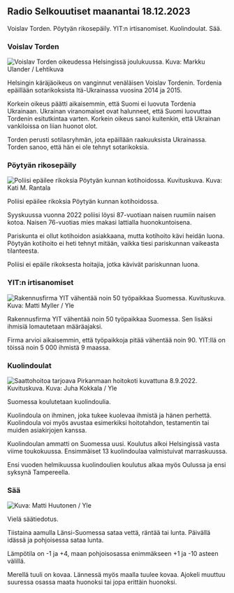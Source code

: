 ## Radio Selkouutiset maanantai 18.12.2023

Voislav Torden. Pöytyän rikosepäily. YIT:n irtisanomiset. Kuolindoulat. Sää.

### Voislav Torden

![Voislav Torden oikeudessa Helsingissä joulukuussa. Kuva: Markku Ulander / Lehtikuva](https://images.cdn.yle.fi/image/upload/c_crop,h_2880,w_5120,x_0,y_221/ar_1.7777777777777777,c_fill,g_faces,h_675,w_1200/dpr_1.0/q_auto:eco/f_auto/fl_lossy/v1702900622/39-12171606580332487c1e)

Helsingin käräjäoikeus on vanginnut venäläisen Voislav Tordenin. Tordenia epäillään sotarikoksista Itä-Ukrainassa vuosina 2014 ja 2015.

Korkein oikeus päätti aikaisemmin, että Suomi ei luovuta Tordenia Ukrainaan. Ukrainan viranomaiset ovat halunneet, että Suomi luovuttaa Tordenin esitutkintaa varten. Korkein oikeus sanoi kuitenkin, että Ukrainan vankiloissa on liian huonot olot.

Torden perusti sotilasryhmän, jota epäillään raakuuksista Ukrainassa. Torden sanoo, että hän ei ole tehnyt sotarikoksia.

### Pöytyän rikosepäily

![Poliisi epäilee rikoksia Pöytyän kunnan kotihoidossa. Kuvituskuva. Kuva: Kati M. Rantala](https://images.cdn.yle.fi/image/upload/c_crop,h_2265,w_4028,x_3,y_0/ar_1.7777777777777777,c_fill,g_faces,h_675,w_1200/dpr_1.0/q_auto:eco/f_auto/fl_lossy/v1697011663/39-11844756526475b78c4c)

Poliisi epäilee rikoksia Pöytyän kunnan kotihoidossa.

Syyskuussa vuonna 2022 poliisi löysi 87-vuotiaan naisen ruumiin naisen kotoa. Naisen 76-vuotias mies makasi lattialla huonokuntoisena.

Pariskunta ei ollut kotihoidon asiakkaana, mutta kotihoito kävi heidän luona. Pöytyän kotihoito ei heti tehnyt mitään, vaikka tiesi pariskunnan vaikeasta tilanteesta.

Poliisi ei epäile rikoksesta hoitajia, jotka kävivät pariskunnan luona.

### YIT:n irtisanomiset

![Rakennusfirma YIT vähentää noin 50 työpaikkaa Suomessa. Kuvituskuva. Kuva: Matti Myller / Yle](https://images.cdn.yle.fi/image/upload/c_crop,h_3284,w_5839,x_0,y_183/ar_1.7777777777777777,c_fill,g_faces,h_675,w_1200/dpr_1.0/q_auto:eco/f_auto/fl_lossy/v1684497754/39-1116274646761f123a4f)

Rakennusfirma YIT vähentää noin 50 työpaikkaa Suomessa. Sen lisäksi ihmisiä lomautetaan määräajaksi.

Firma arvioi aikaisemmin, että työpaikkoja pitää vähentää noin 90. YIT:llä on töissä noin 5 000 ihmistä 9 maassa.

### Kuolindoulat

![Saattohoitoa tarjoava Pirkanmaan hoitokoti kuvattuna 8.9.2022. Kuvituskuva. Kuva: Juha Kokkala / Yle](https://images.cdn.yle.fi/image/upload/c_crop,h_2258,w_4029,x_0,y_0/ar_1.7777777777777777,c_fill,g_faces,h_675,w_1200/dpr_1.0/q_auto:eco/f_auto/fl_lossy/v1662632933/39-10048756319c22aa9914)

Suomessa koulutetaan kuolindoulia.

Kuolindoula on ihminen, joka tukee kuolevaa ihmistä ja hänen perhettä. Kuolindoula voi myös avustaa esimerkiksi hoitotahdon, testamentin tai muiden asiakirjojen kanssa.

Kuolindoulan ammatti on Suomessa uusi. Koulutus alkoi Helsingissä vasta viime toukokuussa. Ensimmäiset 13 kuolindoulaa valmistuivat marraskuussa.

Ensi vuoden helmikuussa kuolindoulien koulutus alkaa myös Oulussa ja ensi syksynä Tampereella.

### Sää

![ Kuva: Matti Huutonen / Yle](https://images.cdn.yle.fi/image/upload/c_crop,h_1080,w_1919,x_0,y_0/ar_1.7777777777777777,c_fill,g_faces,h_675,w_1200/dpr_1.0/q_auto:eco/f_auto/fl_lossy/v1702910464/39-1217359658059dced559)

Vielä säätiedotus.

Tiistaina aamulla Länsi-Suomessa sataa vettä, räntää tai lunta. Päivällä idässä ja pohjoisessa sataa lunta.

Lämpötila on -1 ja +4, maan pohjoisosassa enimmäkseen +1 ja -10 asteen välillä.

Merellä tuuli on kovaa. Lännessä myös maalla tuulee kovaa. Ajokeli muuttuu suuressa osassa maata huonoksi tai jopa erittäin huonoksi.
